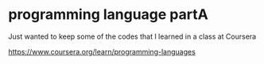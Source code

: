 # programming language partA
Just wanted to keep some of the codes that I learned in a class at Coursera

https://www.coursera.org/learn/programming-languages
